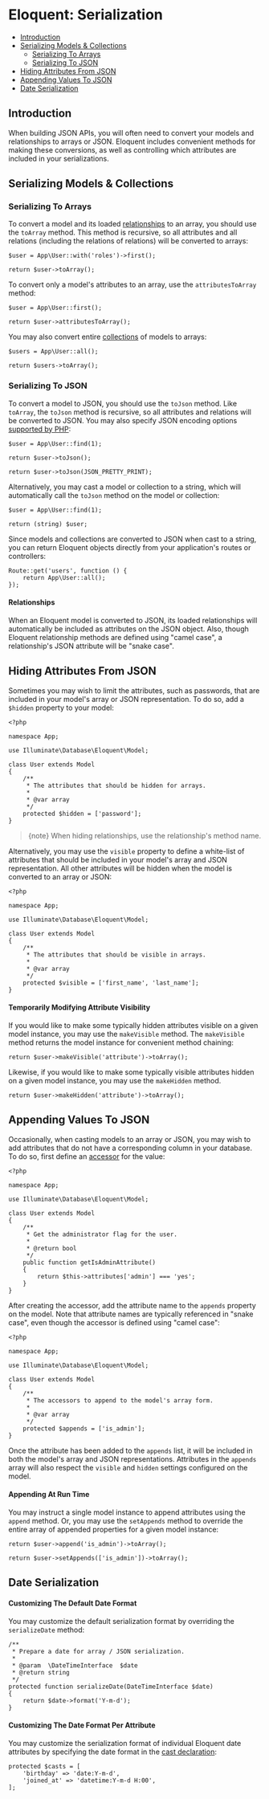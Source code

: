 # Eloquent: Serialization

- [Introduction](#introduction)
- [Serializing Models & Collections](#serializing-models-and-collections)
    - [Serializing To Arrays](#serializing-to-arrays)
    - [Serializing To JSON](#serializing-to-json)
- [Hiding Attributes From JSON](#hiding-attributes-from-json)
- [Appending Values To JSON](#appending-values-to-json)
- [Date Serialization](#date-serialization)

<a name="introduction"></a>
## Introduction

When building JSON APIs, you will often need to convert your models and relationships to arrays or JSON. Eloquent includes convenient methods for making these conversions, as well as controlling which attributes are included in your serializations.

<a name="serializing-models-and-collections"></a>
## Serializing Models & Collections

<a name="serializing-to-arrays"></a>
### Serializing To Arrays

To convert a model and its loaded [relationships](eloquent-relationships.md) to an array, you should use the `toArray` method. This method is recursive, so all attributes and all relations (including the relations of relations) will be converted to arrays:

    $user = App\User::with('roles')->first();

    return $user->toArray();

To convert only a model's attributes to an array, use the `attributesToArray` method:

    $user = App\User::first();

    return $user->attributesToArray();

You may also convert entire [collections](eloquent-collections.md) of models to arrays:

    $users = App\User::all();

    return $users->toArray();

<a name="serializing-to-json"></a>
### Serializing To JSON

To convert a model to JSON, you should use the `toJson` method. Like `toArray`, the `toJson` method is recursive, so all attributes and relations will be converted to JSON. You may also specify JSON encoding options [supported by PHP](https://secure.php.net/manual/en/function.json-encode.php):

    $user = App\User::find(1);

    return $user->toJson();

    return $user->toJson(JSON_PRETTY_PRINT);

Alternatively, you may cast a model or collection to a string, which will automatically call the `toJson` method on the model or collection:

    $user = App\User::find(1);

    return (string) $user;

Since models and collections are converted to JSON when cast to a string, you can return Eloquent objects directly from your application's routes or controllers:

    Route::get('users', function () {
        return App\User::all();
    });

#### Relationships

When an Eloquent model is converted to JSON, its loaded relationships will automatically be included as attributes on the JSON object. Also, though Eloquent relationship methods are defined using "camel case", a relationship's JSON attribute will be "snake case".

<a name="hiding-attributes-from-json"></a>
## Hiding Attributes From JSON

Sometimes you may wish to limit the attributes, such as passwords, that are included in your model's array or JSON representation. To do so, add a `$hidden` property to your model:

    <?php

    namespace App;

    use Illuminate\Database\Eloquent\Model;

    class User extends Model
    {
        /**
         * The attributes that should be hidden for arrays.
         *
         * @var array
         */
        protected $hidden = ['password'];
    }

> {note} When hiding relationships, use the relationship's method name.

Alternatively, you may use the `visible` property to define a white-list of attributes that should be included in your model's array and JSON representation. All other attributes will be hidden when the model is converted to an array or JSON:

    <?php

    namespace App;

    use Illuminate\Database\Eloquent\Model;

    class User extends Model
    {
        /**
         * The attributes that should be visible in arrays.
         *
         * @var array
         */
        protected $visible = ['first_name', 'last_name'];
    }

#### Temporarily Modifying Attribute Visibility

If you would like to make some typically hidden attributes visible on a given model instance, you may use the `makeVisible` method. The `makeVisible` method returns the model instance for convenient method chaining:

    return $user->makeVisible('attribute')->toArray();

Likewise, if you would like to make some typically visible attributes hidden on a given model instance, you may use the `makeHidden` method.

    return $user->makeHidden('attribute')->toArray();

<a name="appending-values-to-json"></a>
## Appending Values To JSON

Occasionally, when casting models to an array or JSON, you may wish to add attributes that do not have a corresponding column in your database. To do so, first define an [accessor](eloquent-mutators.md) for the value:

    <?php

    namespace App;

    use Illuminate\Database\Eloquent\Model;

    class User extends Model
    {
        /**
         * Get the administrator flag for the user.
         *
         * @return bool
         */
        public function getIsAdminAttribute()
        {
            return $this->attributes['admin'] === 'yes';
        }
    }

After creating the accessor, add the attribute name to the `appends` property on the model. Note that attribute names are typically referenced in "snake case", even though the accessor is defined using "camel case":

    <?php

    namespace App;

    use Illuminate\Database\Eloquent\Model;

    class User extends Model
    {
        /**
         * The accessors to append to the model's array form.
         *
         * @var array
         */
        protected $appends = ['is_admin'];
    }

Once the attribute has been added to the `appends` list, it will be included in both the model's array and JSON representations. Attributes in the `appends` array will also respect the `visible` and `hidden` settings configured on the model.

#### Appending At Run Time

You may instruct a single model instance to append attributes using the `append` method. Or, you may use the `setAppends` method to override the entire array of appended properties for a given model instance:

    return $user->append('is_admin')->toArray();

    return $user->setAppends(['is_admin'])->toArray();

<a name="date-serialization"></a>
## Date Serialization

#### Customizing The Default Date Format

You may customize the default serialization format by overriding the `serializeDate` method:

    /**
     * Prepare a date for array / JSON serialization.
     *
     * @param  \DateTimeInterface  $date
     * @return string
     */
    protected function serializeDate(DateTimeInterface $date)
    {
        return $date->format('Y-m-d');
    }

#### Customizing The Date Format Per Attribute

You may customize the serialization format of individual Eloquent date attributes by specifying the date format in the [cast declaration](eloquent-mutators.md#attribute-casting):

    protected $casts = [
        'birthday' => 'date:Y-m-d',
        'joined_at' => 'datetime:Y-m-d H:00',
    ];
